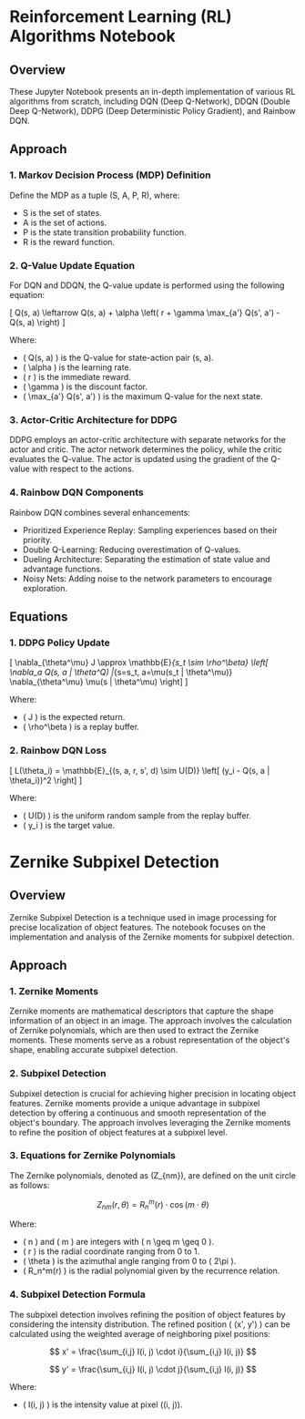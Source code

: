 # Reinforcement Learning (RL) Algorithms Notebook

## Overview

These Jupyter Notebook presents an in-depth implementation of various RL algorithms from scratch, including DQN (Deep Q-Network), DDQN (Double Deep Q-Network), DDPG (Deep Deterministic Policy Gradient), and Rainbow DQN.

## Approach

### 1. Markov Decision Process (MDP) Definition

Define the MDP as a tuple (S, A, P, R), where:
- S is the set of states.
- A is the set of actions.
- P is the state transition probability function.
- R is the reward function.

### 2. Q-Value Update Equation

For DQN and DDQN, the Q-value update is performed using the following equation:

\[ Q(s, a) \leftarrow Q(s, a) + \alpha \left( r + \gamma \max_{a'} Q(s', a') - Q(s, a) \right) \]

Where:
- \( Q(s, a) \) is the Q-value for state-action pair (s, a).
- \( \alpha \) is the learning rate.
- \( r \) is the immediate reward.
- \( \gamma \) is the discount factor.
- \( \max_{a'} Q(s', a') \) is the maximum Q-value for the next state.

### 3. Actor-Critic Architecture for DDPG

DDPG employs an actor-critic architecture with separate networks for the actor and critic. The actor network determines the policy, while the critic evaluates the Q-value. The actor is updated using the gradient of the Q-value with respect to the actions.

### 4. Rainbow DQN Components

Rainbow DQN combines several enhancements:
- Prioritized Experience Replay: Sampling experiences based on their priority.
- Double Q-Learning: Reducing overestimation of Q-values.
- Dueling Architecture: Separating the estimation of state value and advantage functions.
- Noisy Nets: Adding noise to the network parameters to encourage exploration.

## Equations

### 1. DDPG Policy Update

\[ \nabla_{\theta^\mu} J \approx \mathbb{E}_{s_t \sim \rho^\beta} \left[ \nabla_a Q(s, a | \theta^Q) |_{s=s_t, a=\mu(s_t | \theta^\mu)} \nabla_{\theta^\mu} \mu(s | \theta^\mu) \right] \]

Where:
- \( J \) is the expected return.
- \( \rho^\beta \) is a replay buffer.

### 2. Rainbow DQN Loss

\[ L(\theta_i) = \mathbb{E}_{(s, a, r, s', d) \sim U(D)} \left[ (y_i - Q(s, a | \theta_i))^2 \right] \]

Where:
- \( U(D) \) is the uniform random sample from the replay buffer.
- \( y_i \) is the target value.

# Zernike Subpixel Detection
## Overview

Zernike Subpixel Detection is a technique used in image processing for precise localization of object features. The notebook focuses on the implementation and analysis of the Zernike moments for subpixel detection.

## Approach

### 1. Zernike Moments

Zernike moments are mathematical descriptors that capture the shape information of an object in an image. The approach involves the calculation of Zernike polynomials, which are then used to extract the Zernike moments. These moments serve as a robust representation of the object's shape, enabling accurate subpixel detection.

### 2. Subpixel Detection

Subpixel detection is crucial for achieving higher precision in locating object features. Zernike moments provide a unique advantage in subpixel detection by offering a continuous and smooth representation of the object's boundary. The approach involves leveraging the Zernike moments to refine the position of object features at a subpixel level.

### 3. Equations for Zernike Polynomials

The Zernike polynomials, denoted as \(Z_{nm}\), are defined on the unit circle as follows:

$$ Z_{nm}(r, \theta) = R_n^m(r) \cdot \cos(m \cdot \theta) $$

Where:
- \( n \) and \( m \) are integers with \( n \geq m \geq 0 \).
- \( r \) is the radial coordinate ranging from 0 to 1.
- \( \theta \) is the azimuthal angle ranging from 0 to \( 2\pi \).
- \( R_n^m(r) \) is the radial polynomial given by the recurrence relation.

### 4. Subpixel Detection Formula

The subpixel detection involves refining the position of object features by considering the intensity distribution. The refined position \( (x', y') \) can be calculated using the weighted average of neighboring pixel positions:

$$ x' = \frac{\sum_{i,j} I(i, j) \cdot i}{\sum_{i,j} I(i, j)} $$

$$ y' = \frac{\sum_{i,j} I(i, j) \cdot j}{\sum_{i,j} I(i, j)} $$

Where:
- \( I(i, j) \) is the intensity value at pixel \((i, j)\).
